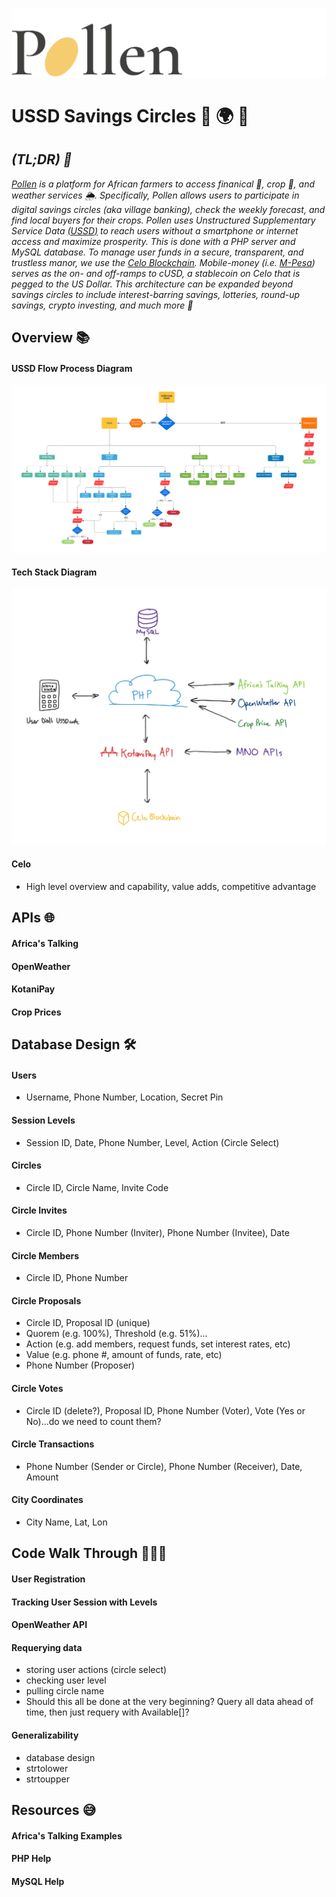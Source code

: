 ![](ignore/pollenlogoL.png)
# USSD Savings Circles 🦄 🌍 🚀 

## *(TL;DR) 🔑*
*[Pollen](https://www.fourthlinelimited.com/finance) is a platform for African farmers to access finanical 💸, crop 🌱, and weather services 🌦. Specifically, Pollen allows users to participate in digital savings circles (aka village banking), check the weekly forecast, and find local buyers for their crops. Pollen uses Unstructured Supplementary Service Data [(USSD)](https://en.wikipedia.org/wiki/Unstructured_Supplementary_Service_Data) to reach users without a smartphone or internet access and maximize prosperity. This is done with a PHP server and MySQL database. To manage user funds in a secure, transparent, and trustless manor, we use the [Celo Blockchain](https://www.celo.org). Mobile-money (i.e. [M-Pesa](https://en.wikipedia.org/wiki/M-Pesa)) serves as the on- and off-ramps to cUSD, a stablecoin on Celo that is pegged to the US Dollar. This architecture can be expanded beyond savings circles to include interest-barring savings, lotteries, round-up savings, crypto investing, and much more 🚀* 

## Overview 📚
#### USSD Flow Process Diagram
![](ignore/ussdflowdiagram.PNG)

#### Tech Stack Diagram
![](ignore/techstackdiagram.jpg)

#### Celo
* High level overview and capability, value adds, competitive advantage

## APIs 🌐
#### Africa's Talking
#### OpenWeather
#### KotaniPay
#### Crop Prices

## Database Design 🛠
#### Users
* Username, Phone Number, Location, Secret Pin
#### Session Levels
* Session ID,  Date, Phone Number, Level, Action (Circle Select)
#### Circles
* Circle ID, Circle Name, Invite Code
#### Circle Invites
* Circle ID, Phone Number (Inviter), Phone Number (Invitee), Date
#### Circle Members
* Circle ID, Phone Number
#### Circle Proposals
* Circle ID, Proposal ID (unique)
* Quorem (e.g. 100%), Threshold (e.g. 51%)...
* Action (e.g. add members, request funds, set interest rates, etc)
* Value (e.g. phone #, amount of funds, rate, etc)
* Phone Number (Proposer)
#### Circle Votes
* Circle ID (delete?), Proposal ID, Phone Number (Voter), Vote (Yes or No)...do we need to count them?
#### Circle Transactions
* Phone Number (Sender or Circle), Phone Number (Receiver), Date, Amount
#### City Coordinates
* City Name, Lat, Lon

## Code Walk Through 🚶🏽‍♀️
#### User Registration
#### Tracking User Session with Levels
#### OpenWeather API

#### Requerying data
* storing user actions (circle select)
* checking user level
* pulling circle name
* Should this all be done at the very beginning? Query all data ahead of time, then just requery with Available[]?
#### Generalizability
* database design
* strtolower
* strtoupper

## Resources 😅
#### Africa's Talking Examples
#### PHP Help
#### MySQL Help
